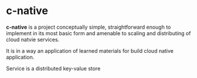 # c-native

**c-native** is a project conceptually simple, straightforward enough to implement in its most basic form and amenable to scaling and distributing of cloud natvie services. 

It is in a way an application of learned materials for build cloud native application.

Service is a distributed key-value store
